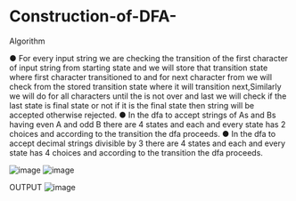 # Construction-of-DFA-

Algorithm

● For every input string we are checking the transition of the first character of input string
from starting state and we will store that transition state where first character transitioned
to and for next character from we will check from the stored transition state where it will
transition next,Similarly we will do for all characters until the is not over and last we will
check if the last state is final state or not if it is the final state then string will be accepted
otherwise rejected.
● In the dfa to accept strings of As and Bs having even A and odd B there are 4 states and
each and every state has 2 choices and according to the transition the dfa proceeds.
● In the dfa to accept decimal strings divisible by 3 there are 4 states and each and every
state has 4 choices and according to the transition the dfa proceeds.

![image](https://user-images.githubusercontent.com/69521280/138770596-2a7cfe29-4b76-4610-bbd6-dfb152248b2d.png)
![image](https://user-images.githubusercontent.com/69521280/138770623-179b96f3-d054-44e1-b65c-288ff454a9f0.png)

OUTPUT
![image](https://user-images.githubusercontent.com/69521280/138770054-042866ec-9716-4405-8e0b-843af68469e2.png)
